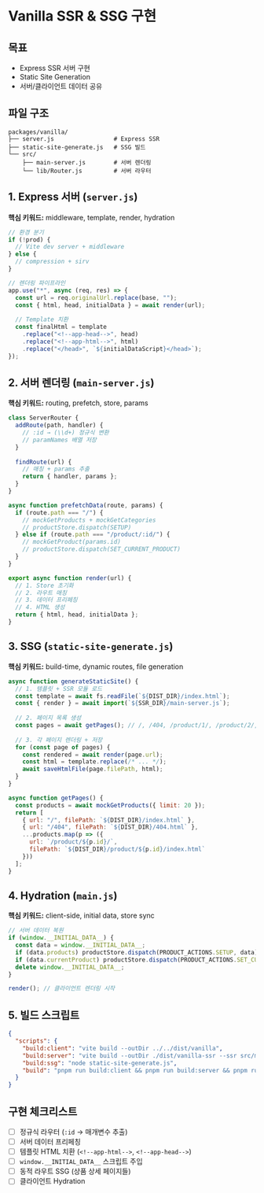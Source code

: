 # Vanilla SSR & SSG 구현

## 목표
- Express SSR 서버 구현
- Static Site Generation
- 서버/클라이언트 데이터 공유

## 파일 구조
```
packages/vanilla/
├── server.js                 # Express SSR
├── static-site-generate.js   # SSG 빌드
└── src/
    ├── main-server.js        # 서버 렌더링
    └── lib/Router.js         # 서버 라우터
```

## 1. Express 서버 (`server.js`)

**핵심 키워드:** middleware, template, render, hydration

```javascript
// 환경 분기
if (!prod) {
  // Vite dev server + middleware
} else {
  // compression + sirv
}

// 렌더링 파이프라인
app.use("*", async (req, res) => {
  const url = req.originalUrl.replace(base, "");
  const { html, head, initialData } = await render(url);
  
  // Template 치환
  const finalHtml = template
    .replace("<!--app-head-->", head)
    .replace("<!--app-html-->", html)
    .replace("</head>", `${initialDataScript}</head>`);
});
```

## 2. 서버 렌더링 (`main-server.js`)

**핵심 키워드:** routing, prefetch, store, params

```javascript
class ServerRouter {
  addRoute(path, handler) {
    // :id → (\\d+) 정규식 변환
    // paramNames 배열 저장
  }
  
  findRoute(url) {
    // 매칭 + params 추출
    return { handler, params };
  }
}

async function prefetchData(route, params) {
  if (route.path === "/") {
    // mockGetProducts + mockGetCategories
    // productStore.dispatch(SETUP)
  } else if (route.path === "/product/:id/") {
    // mockGetProduct(params.id)
    // productStore.dispatch(SET_CURRENT_PRODUCT)
  }
}

export async function render(url) {
  // 1. Store 초기화
  // 2. 라우트 매칭
  // 3. 데이터 프리페칭
  // 4. HTML 생성
  return { html, head, initialData };
}
```

## 3. SSG (`static-site-generate.js`)

**핵심 키워드:** build-time, dynamic routes, file generation

```javascript
async function generateStaticSite() {
  // 1. 템플릿 + SSR 모듈 로드
  const template = await fs.readFile(`${DIST_DIR}/index.html`);
  const { render } = await import(`${SSR_DIR}/main-server.js`);
  
  // 2. 페이지 목록 생성
  const pages = await getPages(); // /, /404, /product/1/, /product/2/, ...
  
  // 3. 각 페이지 렌더링 + 저장
  for (const page of pages) {
    const rendered = await render(page.url);
    const html = template.replace(/* ... */);
    await saveHtmlFile(page.filePath, html);
  }
}

async function getPages() {
  const products = await mockGetProducts({ limit: 20 });
  return [
    { url: "/", filePath: `${DIST_DIR}/index.html` },
    { url: "/404", filePath: `${DIST_DIR}/404.html` },
    ...products.map(p => ({
      url: `/product/${p.id}/`,
      filePath: `${DIST_DIR}/product/${p.id}/index.html`
    }))
  ];
}
```

## 4. Hydration (`main.js`)

**핵심 키워드:** client-side, initial data, store sync

```javascript
// 서버 데이터 복원
if (window.__INITIAL_DATA__) {
  const data = window.__INITIAL_DATA__;
  if (data.products) productStore.dispatch(PRODUCT_ACTIONS.SETUP, data);
  if (data.currentProduct) productStore.dispatch(PRODUCT_ACTIONS.SET_CURRENT_PRODUCT, data);
  delete window.__INITIAL_DATA__;
}

render(); // 클라이언트 렌더링 시작
```

## 5. 빌드 스크립트

```json
{
  "scripts": {
    "build:client": "vite build --outDir ../../dist/vanilla",
    "build:server": "vite build --outDir ./dist/vanilla-ssr --ssr src/main-server.js", 
    "build:ssg": "node static-site-generate.js",
    "build": "pnpm run build:client && pnpm run build:server && pnpm run build:ssg"
  }
}
```

## 구현 체크리스트
- [ ] 정규식 라우터 (`:id` → 매개변수 추출)
- [ ] 서버 데이터 프리페칭
- [ ] 템플릿 HTML 치환 (`<!--app-html-->`, `<!--app-head-->`)
- [ ] `window.__INITIAL_DATA__` 스크립트 주입
- [ ] 동적 라우트 SSG (상품 상세 페이지들)
- [ ] 클라이언트 Hydration